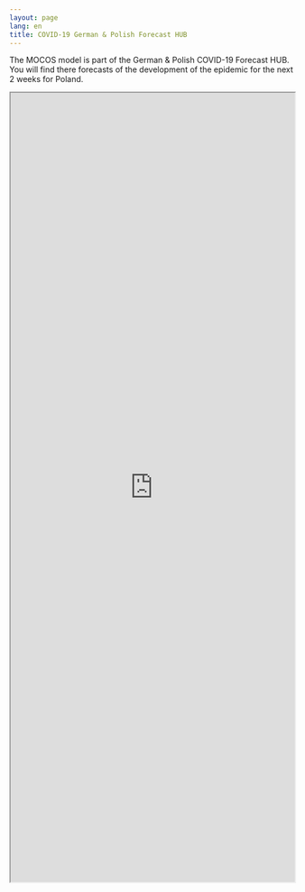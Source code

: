 ```yaml
---
layout: page
lang: en
title: COVID-19 German & Polish Forecast HUB
---
```


<p>The MOCOS model is part of the German & Polish COVID-19 Forecast HUB. You will find there forecasts of the development of the epidemic for the next 2 weeks for Poland.</p>

<div class="u12" style="position: relative; padding-bottom: 100em;">
    <iframe style="width:100%; height: 100%; position: absolute;" src="https://kitmetricslab.github.io/forecasthub/forecast"></iframe>
</div>